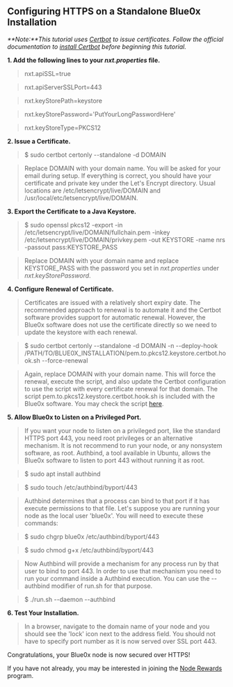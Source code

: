 ## **Configuring HTTPS on a Standalone Blue0x Installation** ##

_**Note:**This tutorial uses [Certbot](https://certbot.eff.org/) to issue certificates.
Follow the official documentation to [install Certbot](https://certbot.eff.org/instructions) before beginning this tutorial._

**1. Add the following lines to your _nxt.properties_ file.**

>nxt.apiSSL=true

>nxt.apiServerSSLPort=443

>nxt.keyStorePath=keystore

>nxt.keyStorePassword='PutYourLongPasswordHere' 

>nxt.keyStoreType=PKCS12

**2. Issue a Certificate.**

>$ sudo certbot certonly --standalone -d DOMAIN

>Replace DOMAIN with your domain name. You will be asked for your email during setup.  If everything is correct, you should have your certificate and private key under the Let's Encrypt directory. Usual locations are /etc/letsencrypt/live/DOMAIN and /usr/local/etc/letsencrypt/live/DOMAIN.

**3. Export the Certificate to a Java Keystore.**

>$ sudo openssl pkcs12 -export -in /etc/letsencrypt/live/DOMAIN/fullchain.pem -inkey /etc/letsencrypt/live/DOMAIN/privkey.pem -out KEYSTORE -name nrs -passout pass:KEYSTORE_PASS

> Replace DOMAIN with your domain name and replace KEYSTORE_PASS with the password you set in _nxt.properties_ under _nxt.keyStorePassword_.

**4. Configure Renewal of Certificate.**

>Certificates are issued with a relatively short expiry date. The recommended approach to renewal is to automate it and the Certbot software provides support for automatic renewal. However, the Blue0x software does not use the certificate directly so we need to update the keystore with each renewal.

>$ sudo certbot certonly --standalone -d DOMAIN -n --deploy-hook /PATH/TO/BLUE0X_INSTALLATION/pem.to.pkcs12.keystore.certbot.hook.sh --force-renewal

>Again, replace DOMAIN with your domain name. This will force the renewal, execute the script, and also update the Certbot configuration to use the script with every certificate renewal for that domain.  The script pem.to.pkcs12.keystore.certbot.hook.sh is included with the Blue0x software.  You may check the script [here](renewal_script.md).

**5. Allow Blue0x to Listen on a Privileged Port.**

>If you want your node to listen on a privileged port, like the standard HTTPS port 443, you need root privileges or an alternative mechanism. It is not recommend to run your node, or any nonsystem software, as root.  Authbind, a tool available in Ubuntu, allows the Blue0x software to listen to port 443 without running it as root.

>$ sudo apt install authbind

>$ sudo touch /etc/authbind/byport/443

>Authbind determines that a process can bind to that port if it has execute permissions to that file. Let's suppose you are running your node as the local user 'blue0x'. You will need to execute these commands:

>$ sudo chgrp blue0x /etc/authbind/byport/443

>$ sudo chmod g+x /etc/authbind/byport/443

>Now Authbind will provide a mechanism for any process run by that user to bind to port 443. In order to use that mechanism you need to run your command inside a Authbind execution. You can use the --authbind modifier of run.sh for that purpose.

>$ ./run.sh --daemon --authbind

**6. Test Your Installation.**

>In a browser, navigate to the domain name of your node and you should see the 'lock' icon next to the address field.  You should not have to specify port number as it is now served over SSL port 443.

Congratulations, your Blue0x node is now secured over HTTPS!

If you have not already, you may be interested in joining the [Node Rewards](../node_rewards/index.md) program.



